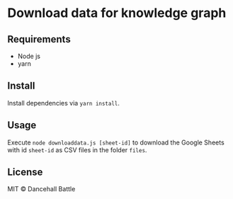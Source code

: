 # Download data for knowledge graph

## Requirements
- Node js
- yarn

## Install
Install dependencies via `yarn install`.

## Usage

Execute `node downloaddata.js [sheet-id]` 
to download the Google Sheets with id `sheet-id` 
as CSV files in the folder `files`.

## License

MIT &copy; Dancehall Battle
